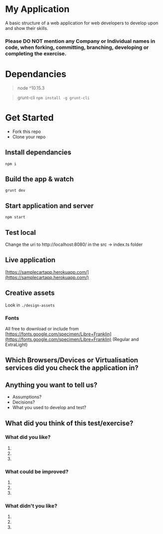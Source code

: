 # My Application

A basic structure of a web application for web developers to develop upon and show their skills.

### Please DO NOT mention any Company or Individual names in code, when forking, committing, branching, developing or completing the exercise. 

# Dependancies
> node ^10.15.3

> grunt-cli ```npm install -g grunt-cli```

# Get Started

- Fork this repo
- Clone your repo

## Install dependancies
```
npm i
``` 

## Build the app & watch
```
grunt dev
```

## Start application and server
```
npm start
```

## Test local
Change the uri to http://localhost:8080/ in the src -> index.ts folder

## Live application

[https://samplecartapp.herokuapp.com/](https://samplecartapp.herokuapp.com/)

## Creative assets  
Look in ```./design-assets```

### Fonts
All free to download or include from [https://fonts.google.com/specimen/Libre+Franklin](https://fonts.google.com/specimen/Libre+Franklin) (Regular and ExtraLight)

## Which Browsers/Devices or Virtualisation services did you check the application in?


## Anything you want to tell us?
- Assumptions?
- Decisions?
- What you used to develop and test?


## What did you think of this test/exercise?
### What did you like?
1.
2.
3.

### What could be improved?
1.
2.
3.

### What didn't you like?
1.
2.
3.
